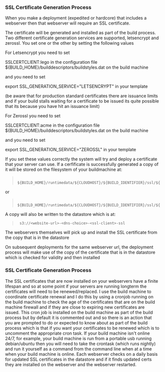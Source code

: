 ### SSL Certificate Generation Process

When you make a deployment (expedited or hardcore) that includes a webserver then that webserver will require an SSL certificate. 

The certificate will be generated and installed as part of the build process. Two different certificate generation services are supported, letsencrypt and zerossl. You set one or the other by setting the following values

For Letsencrypt you need to set

SSLCERTCLIENT:lego in the configuration file ${BUILD_HOME}/builddescriptors/buildstyles.dat on the build machine

and you need to set

export SSL_GENERATION_SERVICE="LETSENCRYPT" in your template

(be aware that for production standard certificates there are issuance limits and if your build stalls waiting for a certificate to be issued its quite possible that its because you have hit an issuance limit)

For Zerossl you need to set

SSLCERTCLIENT:acme in the configuration file ${BUILD_HOME}/builddescriptors/buildstyles.dat on the build machine

and you need to set

export SSL_GENERATION_SERVICE="ZEROSSL" in your template

If you set these values correctly the system will try and deploy a certificate that your server can use. If a cerfificate is successfully generated a copy of it will be stored on the filesystem of your buildmachine at:

>      ${BUILD_HOME}/runtimedata/${CLOUDHOST}/${BUILD_IDENTIFIER}/ssl/${DNS_CHOICE}/lets/${WEBSITE_URL}

or 

>      ${BUILD_HOME}/runtimedata/${CLOUDHOST}/${BUILD_IDENTIFIER}/ssl/${DNS_CHOICE}/zero/${WEBSITE_URL}

A copy will also be written to the datastore which is at:

>      s3://<website-url>-<dns-choice>-<ssl-client>-ssl

The webservers themselves will pick up and install the SSL certificate from the copy that is in the datastore

On subsequent deployments for the same webserver url, the deployment process will make use of the copy of the certificate that is in the datastore which is checked for validity and then installed

### SSL Certificate Generation Process

The SSL certificates that are now installed on your webservers have a finite lifespan and so at some point if your servers are running longterm the certificates will need to be renewed/replaced. I use the build machine to coordinate certificate renewal and I do this by using a cronjob running on the build machine to check the age of the certificates that are on the build machine firewall and if they are close to expiring new certificates are issued. This cron job is installed on the build machine as part of the build process but by default it is commented out and so there is an action that you are prompted to do or expected to know about as part of the build process which is that if you want your certificates to be renewed which is to uncomment the appropriate cron task. If your build machine isn't online 24/7, for example, your build machine is run from a portable usb running debian/ubuntu then you will need to take the crontask (which runs nightly) and run it yourself as a command from the command line when at a time when your build machine is online. Each webserver checks on a daily basis for updated SSL certificates in the datastore and if it finds updated certs they are installed on the webserver and the webserver restarted. 
